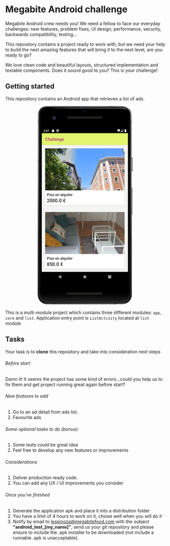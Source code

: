 # Megabite Android challenge
Megabite Android crew needs you! We need a fellow to face our everyday challenges: new features, problem fixes, UI design, performance, security, backwards compatibility, testing...

This repository contains a project ready to work with, but we need your help to build the next amazing features that will bring it to the next level, are you ready to go?

We love clean code and beautiful layouts, structured implementation and testable components. Does it sound good to you? This is your challenge!

## Getting started

This repository contains an Android app that retrieves a list of ads.

<p align="center">
  <img src="./art/list.png">
</p>

This is a multi-module project which contains three different modules: ``app``, ``core`` and ``list``. Application entry point is ``ListActivity`` located at ``list`` module

## Tasks 

Your task is to **clone** this repository and take into consideration next steps

###### Before start
Damn it! It seems the project has some kind of errors...could you help us to fix them and get project running great again before start?

###### New features to add

1. Go to an ad detail from ads list.
2. Favourite ads

###### Some optional tasks to do (bonus):

1. Some tests could be great idea
2. Feel free to develop any new features or improvements

###### Considerations
1. Deliver production ready code.
2. You can add any UX / UI improvements you consider

###### Once you've finished
1. Generate the application apk and place it into a distribution folder
2. You have a limit of 4 hours to work on it, choise well when you will do it 
3. Notify by email to lespinoza@megabitefood.com with the subject **"android_test_[my_name]"**, send us your git repository and please ensure to include the .apk installer to be downloaded (not include a runnable .apk is unacceptable).
